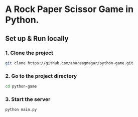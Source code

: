 # A Rock Paper Scissor Game in Python. 

## Set up & Run locally

### 1. Clone the project

```bash
git clone https://github.com/anuraagnagar/python-game.git
```

### 2. Go to the project directory

```bash
cd python-game
```

### 3. Start the server

```bash
python main.py
```
